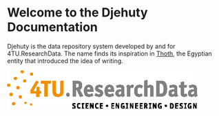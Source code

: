 # Welcome to the Djehuty Documentation 

Djehuty is the data repository system developed by and for 4TU.ResearchData. The name finds its
inspiration in [Thoth](https://en.wikipedia.org/wiki/Thoth), the Egyptian entity that introduced the idea of writing.

![](figures/logo.png)